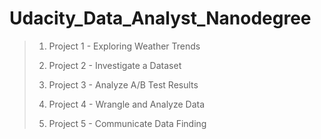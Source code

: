 # Udacity_Data_Analyst_Nanodegree

><ol>
>    <li><p>Project 1 - Exploring Weather Trends</p></li>
>    <li><p>Project 2 - Investigate a Dataset</p></li>
>    <li><p>Project 3 - Analyze A/B Test Results</p></li>
>    <li><p>Project 4 - Wrangle and Analyze Data</p></li>
>    <li><p>Project 5 - Communicate Data Finding</p></li>
></ol>

